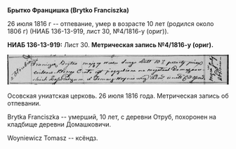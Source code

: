 **Брытко Францишка (Brytko Franciszka)**

26 июля 1816 г -- отпевание, умер в возрасте 10 лет (родился около 1806
г) (НИАБ 136-13-919, лист 30, №4/1816-у (ориг)).

**НИАБ 136-13-919:** Лист 30. **Метрическая запись №4/1816-у (ориг).**

![](./media/8a9d02f7ba5ac3e02abe8f3bad625cb98054a9ab.png)

Осовская униатская церковь. 26 июля 1816 года. Метрическая запись об
отпевании.

Brytka Franciszka -- умерший, 10 лет, с деревни Отруб, похоронен на
кладбище деревни Домашковичи.

Woyniewicz Tomasz -- ксёндз.
